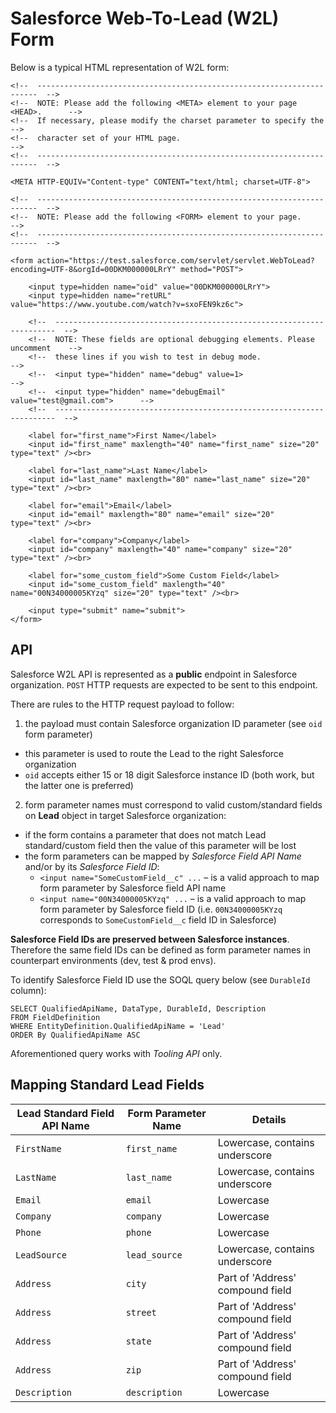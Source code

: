 # Salesforce Web-To-Lead (W2L) Form

Below is a typical HTML representation of W2L form:

```
<!--  ----------------------------------------------------------------------  -->
<!--  NOTE: Please add the following <META> element to your page <HEAD>.      -->
<!--  If necessary, please modify the charset parameter to specify the        -->
<!--  character set of your HTML page.                                        -->
<!--  ----------------------------------------------------------------------  -->

<META HTTP-EQUIV="Content-type" CONTENT="text/html; charset=UTF-8">

<!--  ----------------------------------------------------------------------  -->
<!--  NOTE: Please add the following <FORM> element to your page.             -->
<!--  ----------------------------------------------------------------------  -->

<form action="https://test.salesforce.com/servlet/servlet.WebToLead?encoding=UTF-8&orgId=00DKM000000LRrY" method="POST">

    <input type=hidden name="oid" value="00DKM000000LRrY">
    <input type=hidden name="retURL" value="https://www.youtube.com/watch?v=sxoFEN9kz6c">

    <!--  ----------------------------------------------------------------------  -->
    <!--  NOTE: These fields are optional debugging elements. Please uncomment    -->
    <!--  these lines if you wish to test in debug mode.                          -->
    <!--  <input type="hidden" name="debug" value=1>                              -->
    <!--  <input type="hidden" name="debugEmail" value="test@gmail.com">      -->
    <!--  ----------------------------------------------------------------------  -->

    <label for="first_name">First Name</label>
    <input id="first_name" maxlength="40" name="first_name" size="20" type="text" /><br>

    <label for="last_name">Last Name</label>
    <input id="last_name" maxlength="80" name="last_name" size="20" type="text" /><br>

    <label for="email">Email</label>
    <input id="email" maxlength="80" name="email" size="20" type="text" /><br>

    <label for="company">Company</label>
    <input id="company" maxlength="40" name="company" size="20" type="text" /><br>

    <label for="some_custom_field">Some Custom Field</label>
    <input id="some_custom_field" maxlength="40" name="00N34000005KYzq" size="20" type="text" /><br>

    <input type="submit" name="submit">
</form>
```

## API

Salesforce W2L API is represented as a **public** endpoint in Salesforce organization. `POST` HTTP requests are expected to be sent to this endpoint.

There are rules to the HTTP request payload to follow:

1. the payload must contain Salesforce organization ID parameter (see `oid` form parameter)

-   this parameter is used to route the Lead to the right Salesforce organization
-   `oid` accepts either 15 or 18 digit Salesforce instance ID (both work, but the latter one is preferred)

2. form parameter names must correspond to valid custom/standard fields on **Lead** object in target Salesforce organization:

-   if the form contains a parameter that does not match Lead standard/custom field then the value of this parameter will be lost
-   the form parameters can be mapped by _Salesforce Field API Name_ and/or by its _Salesforce Field ID_:
    -   `<input name="SomeCustomField__c" ...` – is a valid approach to map form parameter by Salesforce field API name
    -   `<input name="00N34000005KYzq" ...` – is a valid approach to map form parameter by Salesforce field ID (i.e. `00N34000005KYzq` corresponds to `SomeCustomField__c` field ID in Salesforce)

**Salesforce Field IDs are preserved between Salesforce instances**. Therefore the same field IDs can be defined as form parameter names in counterpart environments (dev, test & prod envs).

To identify Salesforce Field ID use the SOQL query below (see `DurableId` column):

```
SELECT QualifiedApiName, DataType, DurableId, Description
FROM FieldDefinition
WHERE EntityDefinition.QualifiedApiName = 'Lead'
ORDER By QualifiedApiName ASC
```

Aforementioned query works with _Tooling API_ only.

## Mapping Standard Lead Fields

| **Lead Standard Field API Name** | **Form Parameter Name** | **Details**                      |
| -------------------------------- | ----------------------- | -------------------------------- |
| `FirstName`                      | `first_name`            | Lowercase, contains underscore   |
| `LastName`                       | `last_name`             | Lowercase, contains underscore   |
| `Email`                          | `email`                 | Lowercase                        |
| `Company`                        | `company`               | Lowercase                        |
| `Phone`                          | `phone`                 | Lowercase                        |
| `LeadSource`                     | `lead_source`           | Lowercase, contains underscore   |
| `Address`                        | `city`                  | Part of 'Address' compound field |
| `Address`                        | `street`                | Part of 'Address' compound field |
| `Address`                        | `state`                 | Part of 'Address' compound field |
| `Address`                        | `zip`                   | Part of 'Address' compound field |
| `Description`                    | `description`           | Lowercase                        |
